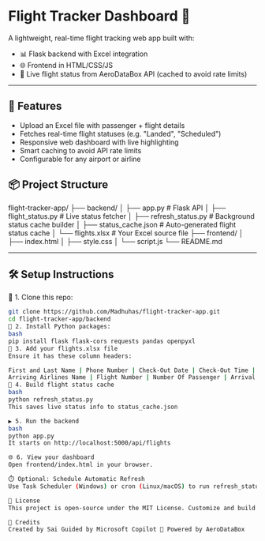 # Flight Tracker Dashboard 🛬

A lightweight, real-time flight tracking web app built with:

- 📊 Flask backend with Excel integration
- 🌐 Frontend in HTML/CSS/JS
- 🔁 Live flight status from AeroDataBox API (cached to avoid rate limits)

---

## 🚀 Features

- Upload an Excel file with passenger + flight details
- Fetches real-time flight statuses (e.g. "Landed", "Scheduled")
- Responsive web dashboard with live highlighting
- Smart caching to avoid API rate limits
- Configurable for any airport or airline

## 📦 Project Structure

flight-tracker-app/ ├── backend/ │ ├── app.py # Flask API │ ├── flight_status.py # Live status fetcher │ ├── refresh_status.py # Background status cache builder │ ├── status_cache.json # Auto-generated flight status cache │ └── flights.xlsx # Your Excel source file ├── frontend/ │ ├── index.html │ ├── style.css │ └── script.js └── README.md


---

## 🛠️ Setup Instructions

📁 1. Clone this repo:
```bash
git clone https://github.com/Madhuhas/flight-tracker-app.git
cd flight-tracker-app/backend
🐍 2. Install Python packages:
bash
pip install flask flask-cors requests pandas openpyxl
💾 3. Add your flights.xlsx file
Ensure it has these column headers:

First and Last Name | Phone Number | Check-Out Date | Check-Out Time | 
Arriving Airlines Name | Flight Number | Number Of Passenger | Arrival Airport
🔄 4. Build flight status cache
bash
python refresh_status.py
This saves live status info to status_cache.json

▶️ 5. Run the backend
bash
python app.py
It starts on http://localhost:5000/api/flights

🌐 6. View your dashboard
Open frontend/index.html in your browser.

⏱️ Optional: Schedule Automatic Refresh
Use Task Scheduler (Windows) or cron (Linux/macOS) to run refresh_status.py every 10–15 minutes so your dashboard stays fresh.

📄 License
This project is open-source under the MIT License. Customize and build on it freely!

🙌 Credits
Created by Sai Guided by Microsoft Copilot 💬 Powered by AeroDataBox
